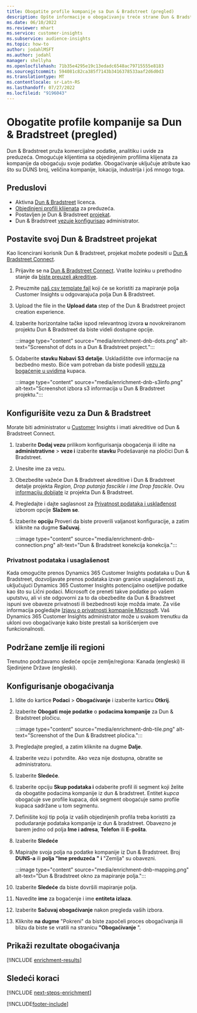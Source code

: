 ```yaml
---
title: Obogatite profile kompanije sa Dun & Bradstreet (pregled)
description: Opšte informacije o obogaćivanju treće strane Dun & Bradstreet.
ms.date: 06/10/2022
ms.reviewer: mhart
ms.service: customer-insights
ms.subservice: audience-insights
ms.topic: how-to
author: jodahlMSFT
ms.author: jodahl
manager: shellyha
ms.openlocfilehash: 71b35e4295e19c13edadc6548ac79715555e8183
ms.sourcegitcommit: 594081c82ca385f7143b3416378533aaf2d6d0d3
ms.translationtype: MT
ms.contentlocale: sr-Latn-RS
ms.lasthandoff: 07/27/2022
ms.locfileid: "9196043"
---
```

# <a name="enrich-company-profiles-with-dun--bradstreet-preview"></a>Obogatite profile kompanije sa Dun & Bradstreet (pregled)

Dun & Bradstreet pruža komercijalne podatke, analitiku i uvide za preduzeća. Omogućuje klijentima sa objedinjenim profilima klijenata za kompanije da obogaćuju svoje podatke. Obogaćivanje uključuje atribute kao što su DUNS broj, veličina kompanije, lokacija, industrija i još mnogo toga.

## <a name="prerequisites"></a>Preduslovi

- Aktivna [Dun & Bradstreet](https://www.dnb.com/marketing/media/give-your-data-a-boost.html?source=microsoft_audience_insights) licenca.
- [Objedinjeni profili klijenata](customer-profiles.md) za preduzeća.
- Postavljen je Dun & Bradstreet [projekat](#set-up-your-dun--bradstreet-project).
- Dun & Bradstreet [vezu](connections.md)[je konfigurisao](#configure-a-connection-for-dun--bradstreet) administrator.

## <a name="set-up-your-dun--bradstreet-project"></a>Postavite svoj Dun & Bradstreet projekat

Kao licencirani korisnik Dun & Bradstreet, projekat možete podesiti u [Dun & Bradstreet Connect](https://connect.dnb.com?lead_source=microsoft_audienceinsights).

1. Prijavite se na [Dun & Bradstreet Connect](https://connect.dnb.com?lead_source=microsoft_audienceinsights). Vratite lozinku u prethodno stanje da [biste preuzeli akreditive](https://sso.dnb.com/signin/forgot-password?lead_source=microsoft_audienceinsights).

1. Preuzmite [naš csv template fajl](https://c360devenrichment.blob.core.windows.net/mapping/DnBCIdatamapping.csv) koji će se koristiti za mapiranje polja Customer Insights u odgovarajuća polja Dun & Bradstreet.

1. Upload the file in the **Upload data** step of the Dun & Bradstreet project creation experience.

1. Izaberite horizontalne tačke ispod relevantnog izvora **u** novokreiranom projektu Dun & Bradstreet da biste videli dostupne opcije.

   :::image type="content" source="media/enrichment-dnb-dots.png" alt-text="Screenshot of dots in a Dun & Bradstreet project.":::

1. Odaberite **stavku Nabavi S3 detalje**. Uskladištite ove informacije na bezbedno mesto. Biće vam potreban da biste podesili [vezu za bogaćenje u uvidima](#configure-a-connection-for-dun--bradstreet) kupaca.

   :::image type="content" source="media/enrichment-dnb-s3info.png" alt-text="Screenshot izbora s3 informacija u Dun & Bradstreet projektu.":::

## <a name="configure-a-connection-for-dun--bradstreet"></a>Konfigurišite vezu za Dun & Bradstreet

Morate biti administrator u [Customer](permissions.md#admin) Insights i imati akreditive od Dun & Bradstreet Connect.

1. Izaberite **Dodaj vezu** prilikom konfigurisanja obogaćenja ili idite na **administrativne** > **veze i** izaberite **stavku** Podešavanje na pločici Dun & Bradstreet.

1. Unesite ime za vezu.

1. Obezbedite važeće Dun & Bradstreet akreditive i Dun & Bradstreet detalje projekta *Region, Drop putanja fascikle i ime Drop fascikle*. Ovu [informaciju dobijate](#set-up-your-dun--bradstreet-project) iz projekta Dun & Bradstreet.

1. Pregledajte i dajte saglasnost za [Privatnost podataka i usklađenost](#data-privacy-and-compliance) izborom opcije **Slažem se**.

1. Izaberite **opciju** Proveri da biste proverili valjanost konfiguracije, a zatim kliknite na dugme **Sačuvaj**.

   :::image type="content" source="media/enrichment-dnb-connection.png" alt-text="Dun & Bradstreet konekcija konekcija.":::

### <a name="data-privacy-and-compliance"></a>Privatnost podataka i usaglašenost

Kada omogućite prenos Dynamics 365 Customer Insights podataka u Dun & Bradstreet, dozvoljavate prenos podataka izvan granice usaglašenosti za, uključujući Dynamics 365 Customer Insights potencijalno osetljive podatke kao što su Lični podaci. Microsoft će preneti takve podatke po vašem uputstvu, ali vi ste odgovorni za to da obezbedite da Dun & Bradstreet ispuni sve obaveze privatnosti ili bezbednosti koje možda imate. Za više informacija pogledajte [Izjavu o privatnosti kompanije Microsoft](https://go.microsoft.com/fwlink/?linkid=396732).
Vaš Dynamics 365 Customer Insights administrator može u svakom trenutku da ukloni ovo obogaćivanje kako biste prestali sa korišćenjem ove funkcionalnosti.

## <a name="supported-countries-or-regions"></a>Podržane zemlje ili regioni

Trenutno podržavamo sledeće opcije zemlje/regiona: Kanada (engleski) ili Sjedinjene Države (engleski).

## <a name="configure-the-enrichment"></a>Konfigurisanje obogaćivanja

1. Idite do kartice **Podaci** > **Obogaćivanje** i izaberite karticu **Otkrij**.

1. Izaberite **Obogati moje podatke** o **podacima kompanije** za Dun & Bradstreet pločicu.

   :::image type="content" source="media/enrichment-dnb-tile.png" alt-text="Screenshot of the Dun & Bradstreet pločica.":::

1. Pregledajte pregled, a zatim kliknite na dugme **Dalje**.

1. Izaberite vezu i potvrdite. Ako veza nije dostupna, obratite se administratoru.

1. Izaberite **Sledeće**.

1. Izaberite opciju **Skup podataka i** odaberite profil ili segment koji želite da obogatite podacima kompanije iz dun & bradstreet. Entitet *kupca* obogaćuje sve profile kupaca, dok segment obogaćuje samo profile kupaca sadržane u tom segmentu.

1. Definišite koji tip polja iz vaših objedinjenih profila treba koristiti za podudaranje podataka kompanije iz dun & bradstreet. Obavezno je barem jedno od polja **Ime i adresa**, **Telefon** ili **E-pošta**.

1. Izaberite **Sledeće**

1. Mapirajte svoja polja na podatke kompanije iz Dun & Bradstreet. Broj **DUNS-a** ili **polja "Ime preduzeća** **" i** "Zemlja" su obavezni.

      :::image type="content" source="media/enrichment-dnb-mapping.png" alt-text="Dun & Bradstreet okno za mapiranje polja.":::

1. Izaberite **Sledeće** da biste dovršili mapiranje polja.

1. Navedite **ime** za bogaćenje i ime **entiteta izlaza**.

1. Izaberite **Sačuvaj obogaćivanje** nakon pregleda vaših izbora.

1. Kliknite **na dugme** "Pokreni" da biste započeli proces obogaćivanja ili blizu da biste se vratili na stranicu **"Obogaćivanje** ".

## <a name="view-enrichment-results"></a>Prikaži rezultate obogaćivanja

[!INCLUDE [enrichment-results](includes/enrichment-results.md)]

## <a name="next-steps"></a>Sledeći koraci

[!INCLUDE [next-steps-enrichment](includes/next-steps-enrichment.md)]

[!INCLUDE[footer-include](includes/footer-banner.md)]
